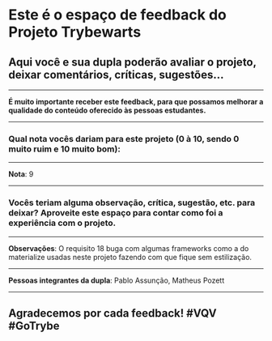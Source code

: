 # Este é o espaço de feedback do Projeto Trybewarts
## Aqui você e sua dupla poderão avaliar o projeto, deixar comentários, críticas, sugestões...

---

**É muito importante receber este feedback, para que possamos melhorar a qualidade do conteúdo oferecido às pessoas estudantes.**

---

### Qual nota vocês dariam para este projeto (0 à 10, sendo 0 muito ruim e 10 muito bom):

---

**Nota**: 9

---

### Vocês teriam alguma observação, crítica, sugestão, etc. para deixar? Aproveite este espaço para contar como foi a experiência com o projeto.

---

**Observações**: O requisito 18 buga com algumas frameworks como a do materialize usadas neste projeto fazendo com que fique sem estilização.

---

**Pessoas integrantes da dupla**: Pablo Assunção, Matheus Pozett

---

## Agradecemos por cada feedback! #VQV #GoTrybe

